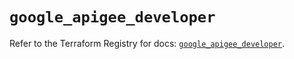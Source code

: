 # `google_apigee_developer`

Refer to the Terraform Registry for docs: [`google_apigee_developer`](https://registry.terraform.io/providers/hashicorp/google/6.49.0/docs/resources/apigee_developer).
